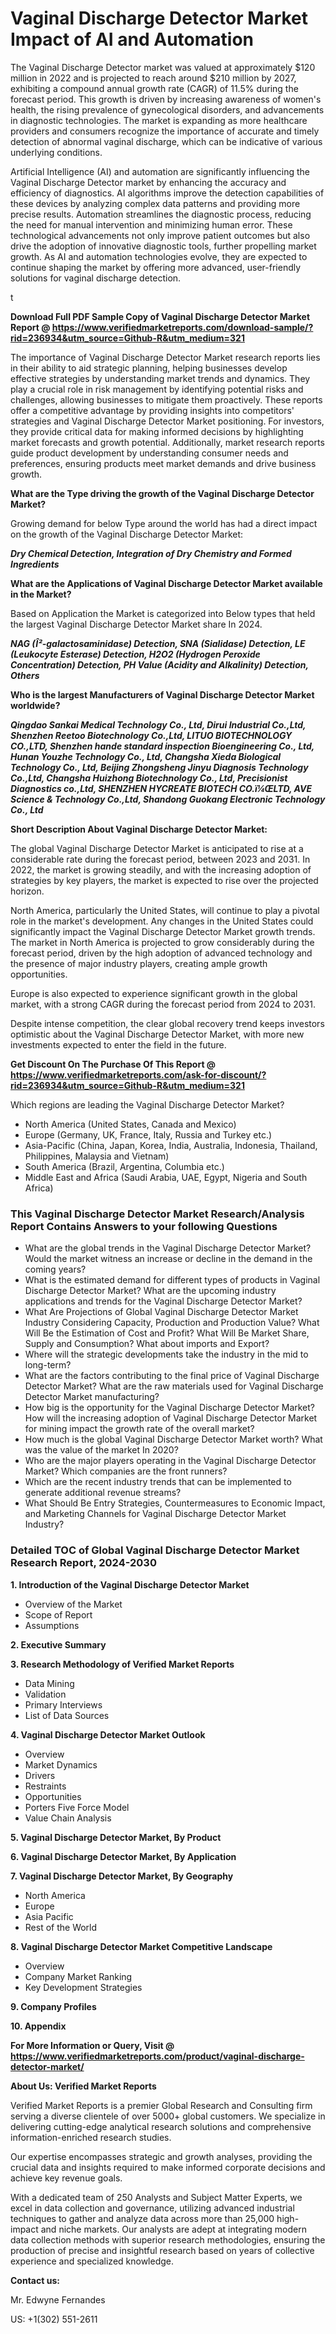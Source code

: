 <meta name="title" content="Global Vaginal Discharge Detector Market Impact of AI and Automation"><meta name="description" content="The Vaginal Discharge Detector market was valued at approximately $120 million in 2022 and is projected to reach around $210 million by 2027, exhibiting a compound ann"><meta name="title" content="Vaginal Discharge Detector Market Size, Share, Scope, Trends, Growth, Opportunities, Analysis, Forecast"><h1>Vaginal Discharge Detector Market Impact of AI and Automation</h1><p>The Vaginal Discharge Detector market was valued at approximately $120 million in 2022 and is projected to reach around $210 million by 2027, exhibiting a compound annual growth rate (CAGR) of 11.5% during the forecast period. This growth is driven by increasing awareness of women's health, the rising prevalence of gynecological disorders, and advancements in diagnostic technologies. The market is expanding as more healthcare providers and consumers recognize the importance of accurate and timely detection of abnormal vaginal discharge, which can be indicative of various underlying conditions.</p><p>Artificial Intelligence (AI) and automation are significantly influencing the Vaginal Discharge Detector market by enhancing the accuracy and efficiency of diagnostics. AI algorithms improve the detection capabilities of these devices by analyzing complex data patterns and providing more precise results. Automation streamlines the diagnostic process, reducing the need for manual intervention and minimizing human error. These technological advancements not only improve patient outcomes but also drive the adoption of innovative diagnostic tools, further propelling market growth. As AI and automation technologies evolve, they are expected to continue shaping the market by offering more advanced, user-friendly solutions for vaginal discharge detection.</p>t</p><p id="" class=""><strong>Download Full PDF Sample Copy of Vaginal Discharge Detector Market Report @ <a href="https://www.verifiedmarketreports.com/download-sample/?rid=236934&utm_source=Github-R&utm_medium=321" target="_blank">https://www.verifiedmarketreports.com/download-sample/?rid=236934&utm_source=Github-R&utm_medium=321</a></strong></p><p>The importance of&nbsp;Vaginal Discharge Detector Market research reports lies in their ability to aid strategic planning, helping businesses develop effective strategies by understanding market trends and dynamics. They play a crucial role in risk management by identifying potential risks and challenges, allowing businesses to mitigate them proactively. These reports offer a competitive advantage by providing insights into competitors' strategies and Vaginal Discharge Detector Market positioning. For investors, they provide critical data for making informed decisions by highlighting market forecasts and growth potential. Additionally, market research reports guide product development by understanding consumer needs and preferences, ensuring products meet market demands and drive business growth.</p><p><strong>What are the&nbsp;Type driving the growth of the Vaginal Discharge Detector Market?</strong></p><p id="" class="">Growing demand for below Type around the world has had a direct impact on the growth of the Vaginal Discharge Detector Market:</p><em><strong>Dry Chemical Detection, Integration of Dry Chemistry and Formed Ingredients</strong></em></p><strong>What are the&nbsp;Applications&nbsp;of Vaginal Discharge Detector Market available in the Market?</strong></p><p id="" class="">Based on Application the Market is categorized into Below types that held the largest Vaginal Discharge Detector Market share In 2024.</p><em><strong>NAG (Î²-galactosaminidase) Detection, SNA (Sialidase) Detection, LE (Leukocyte Esterase) Detection, H2O2 (Hydrogen Peroxide Concentration) Detection, PH Value (Acidity and Alkalinity) Detection, Others</strong></em></p><strong>Who is the largest Manufacturers of Vaginal Discharge Detector Market worldwide?</strong></p><p><em><strong>Qingdao Sankai Medical Technology Co., Ltd, Dirui Industrial Co.,Ltd, Shenzhen Reetoo Biotechnology Co.,Ltd, LITUO BIOTECHNOLOGY CO.,LTD, Shenzhen hande standard inspection Bioengineering Co., Ltd, Hunan Youzhe Technology Co., Ltd, Changsha Xieda Biological Technology Co., Ltd, Beijing Zhongsheng Jinyu Diagnosis Technology Co.,Ltd, Changsha Huizhong Biotechnology Co., Ltd, Precisionist Diagnostics co.,Ltd, SHENZHEN HYCREATE BIOTECH CO.ï¼ŒLTD, AVE Science & Technology Co.,Ltd, Shandong Guokang Electronic Technology Co., Ltd</strong></em></p><p id="" class=""><strong>Short Description About Vaginal Discharge Detector Market:</strong></p><p>The global Vaginal Discharge Detector Market is anticipated to rise at a considerable rate during the forecast period, between 2023 and 2031. In 2022, the market is growing steadily, and with the increasing adoption of strategies by key players, the market is expected to rise over the projected horizon.</p><p>North America, particularly the United States, will continue to play a pivotal role in the market's development. Any changes in the United States could significantly impact the Vaginal Discharge Detector Market growth trends. The market in North America is projected to grow considerably during the forecast period, driven by the high adoption of advanced technology and the presence of major industry players, creating ample growth opportunities.</p><p>Europe is also expected to experience significant growth in the global market, with a strong CAGR during the forecast period from 2024 to 2031.</p><p>Despite intense competition, the clear global recovery trend keeps investors optimistic about the Vaginal Discharge Detector Market, with more new investments expected to enter the field in the future.</p><p id="" class=""><strong>Get Discount On The Purchase Of This Report @ <a href="https://www.verifiedmarketreports.com/ask-for-discount/?rid=236934&utm_source=Github-R&utm_medium=321" target="_blank">https://www.verifiedmarketreports.com/ask-for-discount/?rid=236934&utm_source=Github-R&utm_medium=321</a></strong></p>Which regions are leading the Vaginal Discharge Detector Market?</p><ul><li>North America (United States, Canada and Mexico)</li><li>Europe (Germany, UK, France, Italy, Russia and Turkey etc.)</li><li>Asia-Pacific (China, Japan, Korea, India, Australia, Indonesia, Thailand, Philippines, Malaysia and Vietnam)</li><li>South America (Brazil, Argentina, Columbia etc.)</li><li>Middle East and Africa (Saudi Arabia, UAE, Egypt, Nigeria and South Africa)</li></ul><h3 id="" class="">This Vaginal Discharge Detector Market Research/Analysis Report Contains Answers to your following Questions</h3><ul><li>What are the global trends in the Vaginal Discharge Detector Market? Would the market witness an increase or decline in the demand in the coming years?</li><li>What is the estimated demand for different types of products in Vaginal Discharge Detector Market? What are the upcoming industry applications and trends for the Vaginal Discharge Detector Market?</li><li>What Are Projections of Global Vaginal Discharge Detector Market Industry Considering Capacity, Production and Production Value? What Will Be the Estimation of Cost and Profit? What Will Be Market Share, Supply and Consumption? What about imports and Export?</li><li>Where will the strategic developments take the industry in the mid to long-term?</li><li>What are the factors contributing to the final price of Vaginal Discharge Detector Market? What are the raw materials used for Vaginal Discharge Detector Market manufacturing?</li><li>How big is the opportunity for the Vaginal Discharge Detector Market? How will the increasing adoption of Vaginal Discharge Detector Market for mining impact the growth rate of the overall market?</li><li>How much is the global Vaginal Discharge Detector Market worth? What was the value of the market In 2020?</li><li>Who are the major players operating in the Vaginal Discharge Detector Market? Which companies are the front runners?</li><li>Which are the recent industry trends that can be implemented to generate additional revenue streams?</li><li>What Should Be Entry Strategies, Countermeasures to Economic Impact, and Marketing Channels for Vaginal Discharge Detector Market Industry?</li></ul><h3 id="" class="">Detailed TOC of Global Vaginal Discharge Detector Market Research Report, 2024-2030</h3><p id="" class=""><strong>1. Introduction of the Vaginal Discharge Detector Market</strong></p><ul><li>Overview of the Market</li><li>Scope of Report</li><li>Assumptions</li></ul><p id="" class=""><strong>2. Executive Summary</strong></p><p id="" class=""><strong>3. Research Methodology of Verified Market Reports</strong></p><ul><li>Data Mining</li><li>Validation</li><li>Primary Interviews</li><li>List of Data Sources</li></ul><p id="" class=""><strong>4. Vaginal Discharge Detector Market Outlook</strong></p><ul><li>Overview</li><li>Market Dynamics</li><li>Drivers</li><li>Restraints</li><li>Opportunities</li><li>Porters Five Force Model</li><li>Value Chain Analysis</li></ul><p id="" class=""><strong>5. Vaginal Discharge Detector Market, By Product</strong></p><p id="" class=""><strong>6. Vaginal Discharge Detector Market, By Application</strong></p><p id="" class=""><strong>7. Vaginal Discharge Detector Market, By Geography</strong></p><ul><li>North America</li><li>Europe</li><li>Asia Pacific</li><li>Rest of the World</li></ul><p id="" class=""><strong>8. Vaginal Discharge Detector Market Competitive Landscape</strong></p><ul><li>Overview</li><li>Company Market Ranking</li><li>Key Development Strategies</li></ul><p id="" class=""><strong>9. Company Profiles</strong></p><p id="" class=""><strong>10. Appendix</strong></p><p id="" class=""><strong>For More Information or Query, Visit @ <a href="https://www.verifiedmarketreports.com/product/vaginal-discharge-detector-market/" target="_blank">https://www.verifiedmarketreports.com/product/vaginal-discharge-detector-market/</a></strong></p><p id="" class=""><strong>About Us: Verified Market Reports</strong></p><p id="" class="">Verified Market Reports is a premier Global Research and Consulting firm serving a diverse clientele of over 5000+ global customers. We specialize in delivering cutting-edge analytical research solutions and comprehensive information-enriched research studies.</p><p id="" class="">Our expertise encompasses strategic and growth analyses, providing the crucial data and insights required to make informed corporate decisions and achieve key revenue goals.</p><p id="" class="">With a dedicated team of 250 Analysts and Subject Matter Experts, we excel in data collection and governance, utilizing advanced industrial techniques to gather and analyze data across more than 25,000 high-impact and niche markets. Our analysts are adept at integrating modern data collection methods with superior research methodologies, ensuring the production of precise and insightful research based on years of collective experience and specialized knowledge.</p><p id="" class=""><strong>Contact us:</strong></p><p id="" class="">Mr. Edwyne Fernandes</p><p id="" class="">US: +1(302) 551-2611</p>